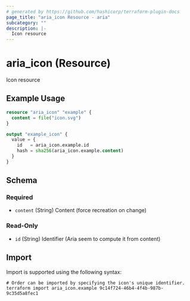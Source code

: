 ```yaml
---
# generated by https://github.com/hashicorp/terraform-plugin-docs
page_title: "aria_icon Resource - aria"
subcategory: ""
description: |-
  Icon resource
---
```


# aria_icon (Resource)

Icon resource

## Example Usage

```terraform
resource "aria_icon" "example" {
  content = file("icon.svg")
}

output "example_icon" {
  value = {
    id   = aria_icon.example.id
    hash = sha256(aria_icon.example.content)
  }
}
```

<!-- schema generated by tfplugindocs -->
## Schema

### Required

- `content` (String) Content (force recreation on change)

### Read-Only

- `id` (String) Identifier (Aria seem to compute it from content)

## Import

Import is supported using the following syntax:

```shell
# Order can be imported by specifying the icon's unique identifier.
terraform import aria_icon.example 9c14f724-46b4-4f4b-987b-9c35d5a8fec1
```
